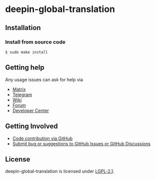 # deepin-global-translation

## Installation

### Install from source code

````
$ sudo make install
````

## Getting help

Any usage issues can ask for help via

* [Matrix](https://matrix.to/#/#deepin:matrix.org)
* [Telegram](https://t.me/deepin)
* [Wiki](https://wiki.deepin.org)
* [Forum](https://bbs.deepin.org)
* [Developer Center](https://github.com/linuxdeepin/developer-center)

## Getting Involved

- [Code contribution via GitHub](https://github.com/linuxdeepin/deepin-global-translation/)
- [Submit bug or suggestions to GitHub Issues or GitHub Discussions](https://github.com/linuxdeepin/developer-center/issues/new/choose)

## License

deepin-global-translation is licensed under [LGPL-2.1](LICENSE).
